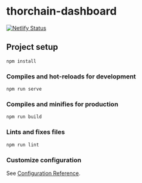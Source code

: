 # thorchain-dashboard

[![Netlify Status](https://api.netlify.com/api/v1/badges/2e9fe091-07fa-40e4-8464-0099ea7c5bfb/deploy-status)](https://app.netlify.com/sites/thorchain-dashboard/deploys)


## Project setup
```
npm install
```

### Compiles and hot-reloads for development
```
npm run serve
```

### Compiles and minifies for production
```
npm run build
```

### Lints and fixes files
```
npm run lint
```

### Customize configuration
See [Configuration Reference](https://cli.vuejs.org/config/).
